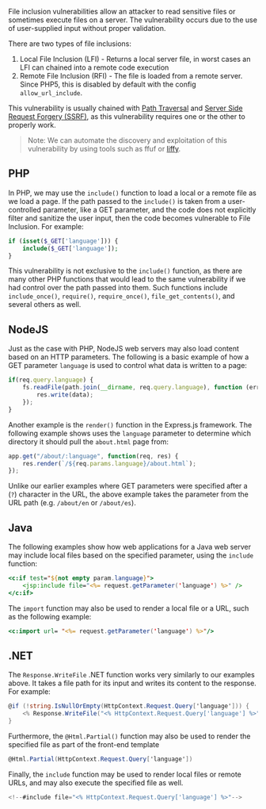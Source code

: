 File inclusion vulnerabilities allow an attacker to read sensitive files or sometimes execute files on a server. The vulnerability occurs due to the use of user-supplied input without proper validation.

There are two types of file inclusions:
1. Local File Inclusion (LFI) - Returns a local server file, in worst cases an LFI can chained into a remote code execution
2. Remote File Inclusion (RFI) - The file is loaded from a remote server. Since PHP5, this is disabled by default with the config `allow_url_include`.

This vulnerability is usually chained with [Path Traversal](obsidian://open?vault=security-notes&file=Offensive%20Security%2FWeb%20Application%20Security%2FServer-side%20Vulnerabilities%2FPath%20Traversal%2FIntroduction) and [Server Side Request Forgery (SSRF)](obsidian://open?vault=security-notes&file=Offensive%20Security%2FWeb%20Application%20Security%2FServer-side%20Vulnerabilities%2FServer-side%20Request%20Forgery%2FIntroduction), as this vulnerability requires one or the other to properly work.
> Note: We can automate the discovery and exploitation of this vulnerability by using tools such as ffuf or [liffy](https://github.com/mzfr/liffy).
## PHP
In PHP, we may use the `include()` function to load a local or a remote file as we load a page. If the path passed to the `include()` is taken from a user-controlled parameter, like a GET parameter, and the code does not explicitly filter and sanitize the user input, then the code becomes vulnerable to File Inclusion. For example:
```php
if (isset($_GET['language'])) {
    include($_GET['language']);
}
```
This vulnerability is not exclusive to the `include()` function, as there are many other PHP functions that would lead to the same vulnerability if we had control over the path passed into them. Such functions include `include_once()`, `require()`, `require_once()`, `file_get_contents()`, and several others as well.
## NodeJS
Just as the case with PHP, NodeJS web servers may also load content based on an HTTP parameters. The following is a basic example of how a GET parameter `language` is used to control what data is written to a page:
```js
if(req.query.language) {
    fs.readFile(path.join(__dirname, req.query.language), function (err, data) {
        res.write(data);
    });
}
```
Another example is the `render()` function in the Express.js framework. The following example shows uses the `language` parameter to determine which directory it should pull the `about.html` page from:
```js
app.get("/about/:language", function(req, res) {
    res.render(`/${req.params.language}/about.html`);
});
```
Unlike our earlier examples where GET parameters were specified after a (`?`) character in the URL, the above example takes the parameter from the URL path (e.g. `/about/en` or `/about/es`).
## Java
The following examples show how web applications for a Java web server may include local files based on the specified parameter, using the `include` function:
```jsp
<c:if test="${not empty param.language}">
    <jsp:include file="<%= request.getParameter('language') %>" />
</c:if>
```
The `import` function may also be used to render a local file or a URL, such as the following example:
```jsp
<c:import url= "<%= request.getParameter('language') %>"/>
```
## .NET
The `Response.WriteFile` .NET function works very similarly to our examples above. It takes a file path for its input and writes its content to the response. For example:
```cs
@if (!string.IsNullOrEmpty(HttpContext.Request.Query['language'])) {
    <% Response.WriteFile("<% HttpContext.Request.Query['language'] %>"); %> 
}
```
Furthermore, the `@Html.Partial()` function may also be used to render the specified file as part of the front-end template
```cs
@Html.Partial(HttpContext.Request.Query['language'])
```
Finally, the `include` function may be used to render local files or remote URLs, and may also execute the specified file as well.
```cs
<!--#include file="<% HttpContext.Request.Query['language'] %>"-->
```